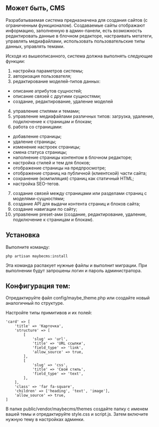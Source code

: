 ## Может быть, CMS

Разрабатываемая система предназначена для создания сайтов (с ограниченным функционалом). Создаваемые сайты отображают информацию, заполненную в админ-панели, есть возможность редактировать данные в блочном редакторе, настраивать метатеги, управлять медиафайлами, использовать пользовательские типы данных, управлять темами.

Исходя из вышеописанного, система должна выполнять следующие функции:
1) настройка параметров системы;
2) авторизация пользователя;
3) редактирование моделей-типов данных:
- описание атрибутов сущностей;
- описание связей с другими сущностями;
- создание, редактирование, удаление моделей
4) управление стилями и темами;
5) управление медиафайлами различных типов: загрузка, удаление, подключение к страницам и блокам;
6) работа со страницами:
- добавление страницы;
- удаление страницы;
- изменение настроек страницы;
- смена статуса страницы;
- наполнение страницы контентом в блочном редакторе;
- настройка стилей и тем для блоков;
- отображение страницы на предпросмотре;
- отображение страниц на публичной (клиентской) части сайта;
- сохранение (компиляция) страниц как статичный HTML;
- настройка SEO-тегов.
7) создание связей между страницами или разделами страниц с моделями-сущностями;
8) создание API для выдачи контента страниц и блоков сайта;
9) создание навигации по сайту;
10) управление preset-ами (создание, редактирование, удаление, подключение к страницам и блокам).

## Установка

Выполните команду:

```shell
php artisan maybecms:install
```
Эта команда распакует нужные файлы и выполнит миграции. При выполнении будут запрошены логин и пароль администратора.

## Конфигурация тем:

Отредактируйте файл config/maybe_theme.php или создайте новый аналогичный по структуре.

Настройте типы примитивов и их полей:

```phpt
'card' => [
    'title' => 'Карточка',
    'structure' => [
        [
            'slug' => 'url',
            'title' => 'URL ссылки',
            'field_type' => 'link',
            'allow_source' => true,
        ],
        [
            'slug' => 'css',
            'title' => 'Свой стиль',
            'field_type' => 'text',
        ],
    ],
    'class' => 'far fa-square',
    'children' => ['heading', 'text', 'image'],
    'allow_source' => true,
]
```

В папке public/vendor/maybecms/themes создайте папку с именем вашей темы и отредактируйте style.css и script.js.
Затем включите нужную тему в настройках админки.
